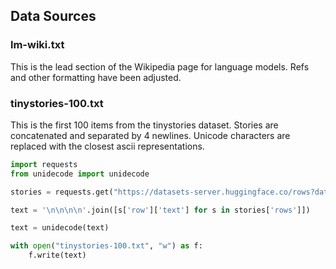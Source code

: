 Data Sources
------------

### lm-wiki.txt

This is the lead section of the Wikipedia page for language models. Refs and other formatting have been adjusted.

### tinystories-100.txt

This is the first 100 items from the tinystories dataset. Stories are concatenated and separated by 4 newlines. Unicode characters are replaced with the closest ascii representations.

```python
import requests
from unidecode import unidecode

stories = requests.get("https://datasets-server.huggingface.co/rows?dataset=roneneldan%2FTinyStories&config=default&split=train&offset=0&length=100").json()

text = '\n\n\n\n'.join([s['row']['text'] for s in stories['rows']])

text = unidecode(text)

with open("tinystories-100.txt", "w") as f:
    f.write(text)
```